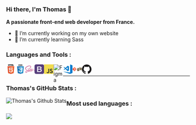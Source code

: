 ### Hi there, I'm Thomas 👋

**A passionate front-end web developer from France.**

- 🔭 I’m currently working on my own website
- 🌱 I’m currently learning Sass
<!-- - ⚡ Fun fact: ... -->


### Languages and Tools :

<a href="https://developer.mozilla.org/fr/docs/Web/Guide/HTML/HTML5">
  <img align="left" alt="HTML5" width="26px" src="https://raw.githubusercontent.com/github/explore/80688e429a7d4ef2fca1e82350fe8e3517d3494d/topics/html/html.png">
</a>
<a href="https://developer.mozilla.org/fr/docs/Web/CSS">
  <img align="left" alt="CSS" width="26px" src="https://raw.githubusercontent.com/github/explore/80688e429a7d4ef2fca1e82350fe8e3517d3494d/topics/css/css.png">
</a>
<a href="https://sass-lang.com/">
  <img align="left" alt="Sass" width="26px" src="https://raw.githubusercontent.com/github/explore/80688e429a7d4ef2fca1e82350fe8e3517d3494d/topics/sass/sass.png">
</a>
<a href="https://getbootstrap.com/">
  <img align="left" alt="Bootstrap" width="26px" src="https://raw.githubusercontent.com/github/explore/80688e429a7d4ef2fca1e82350fe8e3517d3494d/topics/bootstrap/bootstrap.png">
</a>
<a href="https://developer.mozilla.org/fr/docs/Web/JavaScript">
  <img align="left" alt="JavaScript" width="26px" src="https://raw.githubusercontent.com/github/explore/80688e429a7d4ef2fca1e82350fe8e3517d3494d/topics/javascript/javascript.png"/>
</a>
<a href="https://figma.com">
  <img align="left" alt="Figma" width="26px" src="https://avatars3.githubusercontent.com/u/5155369"/>
</a>
<a href="https://code.visualstudio.com">
  <img align="left" alt="Visual Studio Code" width="26px" src="https://raw.githubusercontent.com/github/explore/80688e429a7d4ef2fca1e82350fe8e3517d3494d/topics/visual-studio-code/visual-studio-code.png" />
</a>
<a href="https://git-scm.com/">
  <img align="left" alt="Git" width="26px" src="https://raw.githubusercontent.com/github/explore/80688e429a7d4ef2fca1e82350fe8e3517d3494d/topics/git/git.png"/>
</a>
<a href="https://github.com">
  <img align="left" alt="Github" width="26px" src="https://raw.githubusercontent.com/github/explore/78df643247d429f6cc873026c0622819ad797942/topics/github/github.png"/>
</a>

<br />

---
### Thomas's GitHub Stats :

<img align="left" src="https://github-readme-stats.vercel.app/api?username=tchiarani&show_icons=true&hide_border=true&include_all_commits=true&count_private=true&hide_rank=true&title_color=1e2a38&icon_color=66b2fe&hide=prs,issues&hide_title=true" alt="Thomas's Github Stats" />

### Most used languages :

<img align="left" src="https://github-readme-stats.anuraghazra1.vercel.app/api/top-langs/?username=tchiarani&hide_border=true&hide_title=true" />
